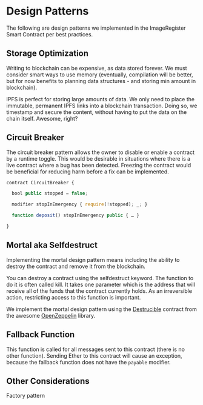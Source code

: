 # Design Patterns

The following are design patterns we implemented in the ImageRegister Smart Contract per best practices.

## Storage Optimization

Writing to blockchain can be expensive, as data stored forever. We must consider
smart ways to use memory (eventually, compilation will be better, but for now
benefits to planning data structures - and storing min amount in blockchain).

IPFS is perfect for storing large amounts of data. We only need to place the immutable, permanent IPFS links into a blockchain transaction. Doing so, we timestamp and secure the content, without having to put the data on the chain itself. Awesome, right?

## Circuit Breaker

The circuit breaker pattern allows the owner to disable or enable a contract by a runtime toggle. This would be desirable in situations where there is a live contract where a bug has been detected. Freezing the contract would be beneficial for reducing harm before a fix can be implemented.

```javascript
contract CircuitBreaker {

  bool public stopped = false;

  modifier stopInEmergency { require(!stopped); _; }

  function deposit() stopInEmergency public { … }

}
```

## Mortal aka Selfdestruct

Implementing the mortal design pattern means including the ability to destroy the contract and remove it from the blockchain.

You can destroy a contract using the selfdestruct keyword. The function to do it is often called kill. It takes one parameter which is the address that will receive all of the funds that the contract currently holds. As an irreversible action, restricting access to this function is important.

We implement the mortal design pattern using the [Destrucible](https://openzeppelin.org/api/docs/lifecycle_Destructible.html) contract from the awesome [OpenZeppelin](https://openzeppelin.org/) library.

## Fallback Function

This function is called for all messages sent to this contract (there is no other function). Sending Ether to this contract will cause an exception,
because the fallback function does not have the `payable` modifier.

## Other Considerations

Factory pattern
